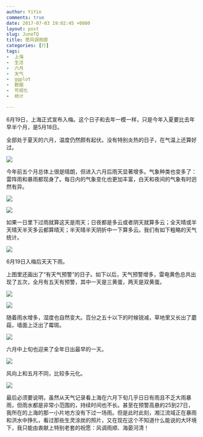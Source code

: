 ```yaml
---
author: YiYin
comments: true
date: 2017-07-03 19:02:45 +0800
layout: post
slug: JuneTQ
title: 愿风调雨顺
categories: [行]
tags:
-  上海
-  生活
-  六月
-  天气
-  ggplot
-  数据
-  可视化
-  统计

---
```


6月19日，上海正式宣布入梅。这个日子和去年一模一样，只是今年入夏要比去年早半个月，是5月18日。

全部处于夏天的六月，温度仍然颇有起伏。没有特别炎热的日子，在气温上还算好过。

![](//whyhow.cf/images/June/ondo.png)

今年前五个月总体上很是晴朗，但进入六月后雨天显著增多。气象种类也变多了：雷阵雨和暴雨都现身了。每日内的气象变化也更加丰富，白天和夜间的气象有时迥然有异。

![](//whyhow.cf/images/June/tenkou.png)

![](//whyhow.cf/images/June/tenkou2.png)

如果一日里下过雨就算这天是雨天；日夜都是多云或者阴天就算多云；全天晴或半天晴天半天多云都算晴天；半天晴半天阴折中一下算多云。我们有如下粗略的天气统计。

![](//whyhow.cf/images/June/tenkouall.png)

6月19日入梅后天天下雨。

上图里还画出了“有天气预警”的日子。如下以后，天气预警增多，雷电黄色总共出现了五次，全月有五天有预警，其中一天是三黄蛋，两天是双黄蛋。

![](//whyhow.cf/images/June/alert.png)

![](//whyhow.cf/images/June/alert2.png)

随着雨水增多，湿度也自然变大。百分之五十以下的时候锐减，草地里又长出了蘑菇，墙面上泛出了霉斑。

![](//whyhow.cf/images/June/humi.png)

六月中上旬也迎来了全年日出最早的一天。

![](//whyhow.cf/images/June/taiyo.png)

风向上和五月不同，比较多元化。

![](//whyhow.cf/images/June/wind.png)

最后必须要说明，虽然从天气记录看上海在六月下旬几乎日日有雨且不乏大雨暴雨，但雨水都是非常小范围的，持续时间也不长。甚至在预警高悬的25到27日，我所在的上海的那一小片地方没有下过一场雨。但是此时此刻，湘江流域正在暴雨和洪水中挣扎，看过那些生灵涂炭的照片，又在现在这个不知道什么能说的大环境下，我只能由衷献上特别老套的祝愿：风调雨顺、海晏河清！